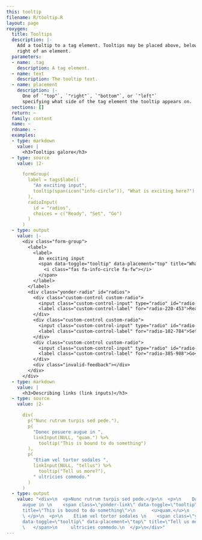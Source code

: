 ```yaml
---
this: tooltip
filename: R/tooltip.R
layout: page
roxygen:
  title: Tooltips
  description: |-
    Add a tooltip to a tag element. Tooltips may be placed above, below, left, or
    right of an element.
  parameters:
  - name: .tag
    description: A tag element.
  - name: text
    description: The tooltip text.
  - name: placement
    description: |-
      One of `"top"`, `"right"`, `"bottom"`, or `"left"`
      specifying what side of the tag element the tooltip appears on.
  sections: []
  return: ~
  family: content
  name: ~
  rdname: ~
  examples:
  - type: markdown
    value: |
      <h3>Tooltips galore</h3>
  - type: source
    value: |2-

      formGroup(
        label = tags$label(
          "An exciting input",
          tooltip(span(icon("info-circle")), "What is exciting here?")
        ),
        radioInput(
          id = "radios",
          choices = c("Ready", "Set", "Go")
        )
      )
  - type: output
    value: |-
      <div class="form-group">
        <label>
          <label>
            An exciting input
            <span data-toggle="tooltip" data-placement="top" title="What is exciting here?">
              <i class="fas fa-info-circle fa-fw"></i>
            </span>
          </label>
        </label>
        <div class="yonder-radio" id="radios">
          <div class="custom-control custom-radio">
            <input class="custom-control-input" type="radio" id="radio-220-453" name="radios" data-value="Ready" checked/>
            <label class="custom-control-label" for="radio-220-453">Ready</label>
          </div>
          <div class="custom-control custom-radio">
            <input class="custom-control-input" type="radio" id="radio-102-784" name="radios" data-value="Set"/>
            <label class="custom-control-label" for="radio-102-784">Set</label>
          </div>
          <div class="custom-control custom-radio">
            <input class="custom-control-input" type="radio" id="radio-385-988" name="radios" data-value="Go"/>
            <label class="custom-control-label" for="radio-385-988">Go</label>
          </div>
          <div class="invalid-feedback"></div>
        </div>
      </div>
  - type: markdown
    value: |
      <h3>Describing links (link inputs)</h3>
  - type: source
    value: |2-

      div(
        p("Nunc rutrum turpis sed pede."),
        p(
          "Donec posuere augue in ",
          linkInput(NULL, "quam.") %>%
            tooltip("This is bound to do something")
        ),
        p(
          "Etiam vel tortor sodales ",
          linkInput(NULL, "tellus") %>%
            tooltip("Tell us more?"),
          " ultricies commodo."
        )
      )
  - type: output
    value: "<div>\n  <p>Nunc rutrum turpis sed pede.</p>\n  <p>\n    Donec posuere
      augue in \n    <span class=\"yonder-link\" data-toggle=\"tooltip\" data-placement=\"top\"
      title=\"This is bound to do something\">\n      <u>quam.</u>\n    </span>\n
      \ </p>\n  <p>\n    Etiam vel tortor sodales \n    <span class=\"yonder-link\"
      data-toggle=\"tooltip\" data-placement=\"top\" title=\"Tell us more?\">\n      <u>tellus</u>\n
      \   </span>\n     ultricies commodo.\n  </p>\n</div>"
---
```

